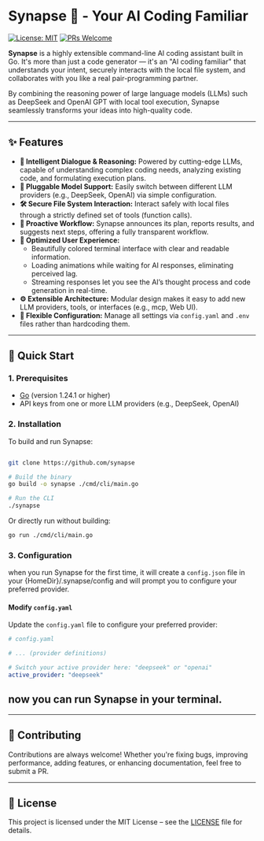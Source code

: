 # Synapse 🧠 - Your AI Coding Familiar
[![License: MIT](https://img.shields.io/badge/License-MIT-yellow.svg?style=for-the-badge)](https://opensource.org/licenses/MIT)
[![PRs Welcome](https://img.shields.io/badge/PRs-welcome-brightgreen.svg?style=for-the-badge)](CONTRIBUTING.md)

**Synapse** is a highly extensible command-line AI coding assistant built in Go. It's more than just a code generator — it's an "AI coding familiar" that understands your intent, securely interacts with the local file system, and collaborates with you like a real pair-programming partner.

By combining the reasoning power of large language models (LLMs) such as DeepSeek and OpenAI GPT with local tool execution, Synapse seamlessly transforms your ideas into high-quality code.

---

## ✨ Features

- **🧠 Intelligent Dialogue & Reasoning:** Powered by cutting-edge LLMs, capable of understanding complex coding needs, analyzing existing code, and formulating execution plans.
- **🔌 Pluggable Model Support:** Easily switch between different LLM providers (e.g., DeepSeek, OpenAI) via simple configuration.
- **🛠️ Secure File System Interaction:** Interact safely with local files through a strictly defined set of tools (function calls).
- **🤖 Proactive Workflow:** Synapse announces its plan, reports results, and suggests next steps, offering a fully transparent workflow.
- **🚀 Optimized User Experience:**
  - Beautifully colored terminal interface with clear and readable information.
  - Loading animations while waiting for AI responses, eliminating perceived lag.
  - Streaming responses let you see the AI’s thought process and code generation in real-time.
- **⚙️ Extensible Architecture:** Modular design makes it easy to add new LLM providers, tools, or interfaces (e.g., mcp, Web UI).
- **🔧 Flexible Configuration:** Manage all settings via `config.yaml` and `.env` files rather than hardcoding them.

---

## 🚀 Quick Start

### 1. Prerequisites

- [Go](https://go.dev/doc/install) (version 1.24.1 or higher)
- API keys from one or more LLM providers (e.g., DeepSeek, OpenAI)

### 2. Installation

To build and run Synapse:

```bash

git clone https://github.com/synapse

# Build the binary
go build -o synapse ./cmd/cli/main.go

# Run the CLI
./synapse
```

Or directly run without building:

```bash
go run ./cmd/cli/main.go
```

### 3. Configuration

when you run Synapse for the first time, it will create a `config.json` file in your {HomeDir}/.synapse/config and will prompt you to configure your preferred provider.


####  Modify `config.yaml`

Update the `config.yaml` file to configure your preferred provider:

```yaml
# config.yaml

# ... (provider definitions)

# Switch your active provider here: "deepseek" or "openai"
active_provider: "deepseek"
```
now you can run Synapse in your terminal.
---


---

## 🤝 Contributing

Contributions are always welcome! Whether you're fixing bugs, improving performance, adding features, or enhancing documentation, feel free to submit a PR.

---

## 📄 License

This project is licensed under the MIT License – see the [LICENSE](LICENSE) file for details.
